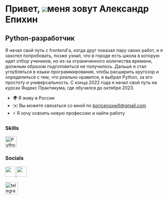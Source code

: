 Привет, ![](https://user-images.githubusercontent.com/18350557/176309783-0785949b-9127-417c-8b55-ab5a4333674e.gif)меня зовут Александр Епихин
=============================================================================================================================================

Python-разработчик
------------------

Я начал свой путь с frontend'а, когда друг показал пару своих работ, и я захотел попробовать, позже узнал, что в городе есть школа в которую идет отбор учеников, но из-за ограниченного количества времени, должным образом подготовиться не получилось. Дальше я стал углубляться в языки программирования, чтобы расширить кругозор и определиться с тем, что реально нравится, я выбрал Python, за его простоту и универсальность. С конца 2022 года я начал свой путь на курсах Яндекс Практикума, где обучался до октября 2023.

* 🌍 Я живу в России
* ✉️ Вы можете связаться со мной по [boricenoxwill@gmail.com](mailto:boricenoxwill@gmail.com)
* ⚡ Я хочу освоить новую профессию и найти работу

### Skills

<p align="left">
<a href="https://www.python.org/" target="_blank" rel="noreferrer"><img src="https://raw.githubusercontent.com/danielcranney/readme-generator/main/public/icons/skills/python-colored.svg" width="36" height="36" alt="Python" /></a>
</p>

### Socials

<p align="left"> <a href="https://www.github.com/Epikhin" target="_blank" rel="noreferrer"> <picture> <source media="(prefers-color-scheme: dark)" srcset="https://raw.githubusercontent.com/danielcranney/readme-generator/main/public/icons/socials/github-dark.svg" /> <source media="(prefers-color-scheme: light)" srcset="https://raw.githubusercontent.com/danielcranney/readme-generator/main/public/icons/socials/github.svg" /> <img src="https://raw.githubusercontent.com/danielcranney/readme-generator/main/public/icons/socials/github.svg" width="32" height="32" /> </picture> </a> <a href="http://www.instagram.com/ogetojiznb/" target="_blank" rel="noreferrer"> <picture> <source media="(prefers-color-scheme: dark)" srcset="undefined" /> <source media="(prefers-color-scheme: light)" srcset="https://raw.githubusercontent.com/danielcranney/readme-generator/main/public/icons/socials/instagram.svg" /> <img src="https://raw.githubusercontent.com/danielcranney/readme-generator/main/public/icons/socials/instagram.svg" width="32" height="32" /> </picture> </a></p>
<a href="https://t.me/Ogetojiznb" target="_blank">
      <img src="https://cdn-icons-png.flaticon.com/512/2111/2111646.png" width="40" height="40" alt="telegram group" />
    </a>
